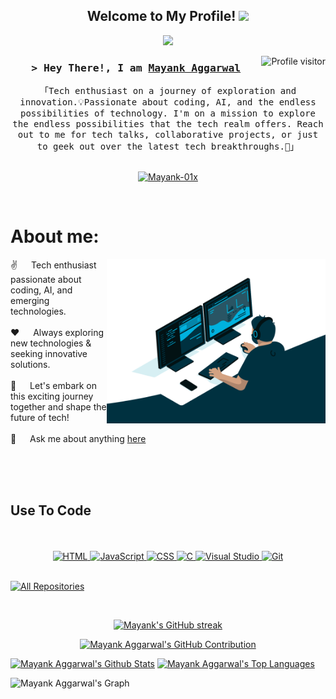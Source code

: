 <h2 align="center">
  Welcome to My Profile!
  <img src="https://media.giphy.com/media/hvRJCLFzcasrR4ia7z/giphy.gif" width="28">
</h2>

<p align="center">
  <a><img src="https://readme-typing-svg.herokuapp.com/?lines=Web%20Developer;Always%20learning%20new%20things.;A.I%20Enthusiast!;Code%20Lover!;Tech%20Explorer...&center=true&width=380&height=45"></a>
</p>

<a href="https://komarev.com/ghpvc/?username=Mayank-01x">
  <img align="right" src="https://komarev.com/ghpvc/?username=Mayank-01x&label=Visitors&color=0e75b6&style=flat" alt="Profile visitor" />
</a>

<!-- Intro  -->
<h3 align="center">
        <samp>&gt; Hey There!, I am
                <b><a target="_blank" href="#">Mayank Aggarwal</a></b>
        </samp>
</h3>

<p align="center"> 
  <samp>
    「Tech enthusiast on a journey of exploration and innovation.💡Passionate about coding, AI, and the endless possibilities of technology. I'm on a mission to explore the endless possibilities that the tech realm offers. Reach out to me for tech talks, collaborative projects, or just to geek out over the latest tech breakthroughs.🌟」
    <br>
    <br>
  </samp>
</p>

<p align="center">
 <a href="https://linkedin.com/in/mayank529" target="_blank">
  <img src="https://img.shields.io/badge/LinkedIn-0077B5?style=for-the-badge&logo=linkedin&logoColor=white" alt="Mayank-01x"/>
 </a>
</p>
<br />

<!-- About Section -->
 # About me:
 
<p>
 <img align="right" width="350" src="/assets/Coder.gif" alt="Coding gif" />
  
 ✌️ &emsp; Tech enthusiast passionate about coding, AI, and emerging technologies. <br/><br/>
 ❤️ &emsp; Always exploring new technologies & seeking innovative solutions.<br/><br/>
 📧 &emsp; Let's embark on this exciting journey together and shape the future of tech!<br/><br/>
 💬 &emsp; Ask me about anything [here](https://github.com/Mayank-01x/Mayank-01x/issues)

</p>

<br/>
<br/>
<br/>

## Use To Code
<br/>
<br/>
<div align="center">
  <a href="https://www.w3.org/html/" target="_blank">
    <img src="https://img.shields.io/badge/HTML5-E34F26?style=for-the-badge&logo=html5&logoColor=white" alt="HTML" />
  </a>
  <a href="https://developer.mozilla.org/en-US/docs/Web/JavaScript" target="_blank">
    <img src="https://img.shields.io/badge/JavaScript-F7DF1E?style=for-the-badge&logo=Javascript&logoColor=white" alt="JavaScript" />
  </a>
  <a href="https://www.w3.org/Style/CSS/Overview.en.html" target="_blank">
    <img src="https://img.shields.io/badge/CSS3-1572B6?style=for-the-badge&logo=css3&logoColor=white" alt="CSS" />
  </a>
</a>
<a href="https://www.learn-c.org/" target="blank">
  <img src="https://img.shields.io/badge/C-00599C?style=for-the-badge&logo=c&logoColor=white" alt="C" />
</a>
  <a href="https://code.visualstudio.com/" target="_blank">
    <img src="https://img.shields.io/badge/Visual_Studio-0078d7?style=for-the-badge&logo=visual%20studio&logoColor=white" alt="Visual Studio" />
  </a>
  <a href="https://git-scm.com/" target="_blank">
    <img src="https://img.shields.io/badge/Git-F05032?style=for-the-badge&logo=git&logoColor=white" alt="Git" />
  </a>
 
</div>

<br/>

<p align="left">
  <a href="https://github.com/Mayank-01x?tab=repositories" target="_blank"><img alt="All Repositories" title="All Repositories" src="https://img.shields.io/badge/-All%20Repos-2962FF?style=for-the-badge&logo=koding&logoColor=white"/></a>
</p>

<br/>

<p align="center">
  <a href="https://github.com/Mayank-01x">
    <img src="https://github-readme-streak-stats.herokuapp.com/?user=Mayank-01x&theme=radical&border=7F3FBF&background=0D1117" alt="Mayank's GitHub streak"/>
  </a>
</p>

<p align="center">
  <a href="https://github.com/Mayank-01x">
    <img src="https://github-profile-summary-cards.vercel.app/api/cards/profile-details?username=Mayank-01x&theme=radical" alt="Mayank Aggarwal's GitHub Contribution"/>
  </a>
</p>

<a> 
    <a href="https://github.com/Mayank-01x"><img alt="Mayank Aggarwal's Github Stats" src="https://denvercoder1-github-readme-stats.vercel.app/api?username=Mayank-01x&show_icons=true&count_private=true&theme=react&border_color=7F3FBF&bg_color=0D1117&title_color=F85D7F&icon_color=F8D866" height="192px" width="49.5%"/></a>
  <a href="https://github.com/Mayank-01x"><img alt="Mayank Aggarwal's Top Languages" src="https://denvercoder1-github-readme-stats.vercel.app/api/top-langs/?username=Mayank-01x&langs_count=8&layout=compact&theme=react&border_color=7F3FBF&bg_color=0D1117&title_color=F85D7F&icon_color=F8D866" height="192px" width="49.5%"/></a>
  <br/>
</a>

![Mayank Aggarwal's Graph](https://github-readme-activity-graph.vercel.app/graph?username=Mayank-01x&custom_title=Mayank%20Aggarwal's%20GitHub%20Activity%20Graph&bg_color=0D1117&color=7F3FBF&line=7F3FBF&point=7F3FBF&area_color=FFFFFF&title_color=FFFFFF&area=true)
